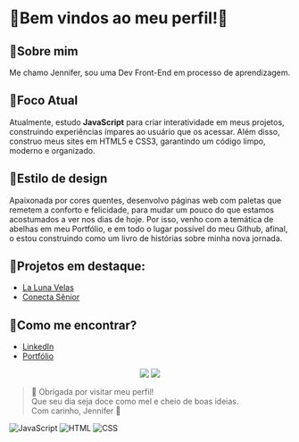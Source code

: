 # 🐝Bem vindos ao meu perfil!🐝

## 🐝Sobre mim
Me chamo Jennifer, sou uma Dev Front-End em processo de aprendizagem.

## 🐝Foco Atual

Atualmente, estudo **JavaScript** para criar interatividade em meus projetos, construindo experiências ímpares ao usuário que os acessar. Além disso, construo meus sites em HTML5 e CSS3, garantindo um código limpo, moderno e organizado. 

## 🐝Estilo de design
Apaixonada por cores quentes, desenvolvo páginas web com paletas que remetem a conforto e felicidade, para mudar um pouco do que estamos acostumados a ver nos dias de hoje. Por isso, venho com a temática de abelhas em meu Portfólio, e em todo o lugar possível do meu Github, afinal, o estou construindo como um livro de histórias sobre minha nova jornada. 

## 🐝Projetos em destaque:
 - [La Luna Velas](https://github.com/JenniferGuedes/La-Luna-Velas)
 - [Conecta Sênior](https://jenniferguedes.github.io/Conecta-Senior/)


## 🐝Como me encontrar? 
- [LinkedIn](https://www.linkedin.com/in/jennifer-guedes/)
- [Portfólio](https://jenniferguedes.github.io/Portfolio/)

<div align="center">
  <img src="http://github-profile-summary-cards.vercel.app/api/cards/repos-per-language?username=JenniferGuedes&theme=gruvbox" />
  <img src="http://github-profile-summary-cards.vercel.app/api/cards/stats?username=JenniferGuedes&theme=gruvbox" />
</div>

> 🌻 Obrigada por visitar meu perfil!  
> Que seu dia seja doce como mel e cheio de boas ideias.  
> Com carinho, Jennifer 🐝


![JavaScript](https://img.shields.io/badge/JavaScript-F7DF1E?style=for-the-badge&logo=javascript&logoColor=black)
![HTML](https://img.shields.io/badge/HTML5-E34F26?style=for-the-badge&logo=html5&logoColor=white)
![CSS](https://img.shields.io/badge/CSS3-1572B6?style=for-the-badge&logo=css3&logoColor=white)
